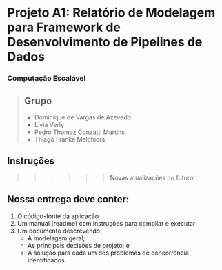 # Projeto A1: Relatório de Modelagem para Framework de Desenvolvimento de Pipelines de Dados

### Computação Escalável


> ## Grupo
> 
> - Dominique de Vargas de Azevedo
> - Lívia Verly
> - Pedro Thomaz Conzatti Martins
> - Thiago Franke Melchiors


## Instruções

>>>>>> Novas atualizações no futuro!

## Nossa entrega deve conter:
1) O código-fonte da aplicação
2) Um manual (readme) com instruções para compilar e executar
3) Um documento descrevendo:
    - A modelagem geral;
    - As principais decisões de projeto; e
    - A solução para cada um dos problemas de concorrência identificados.
